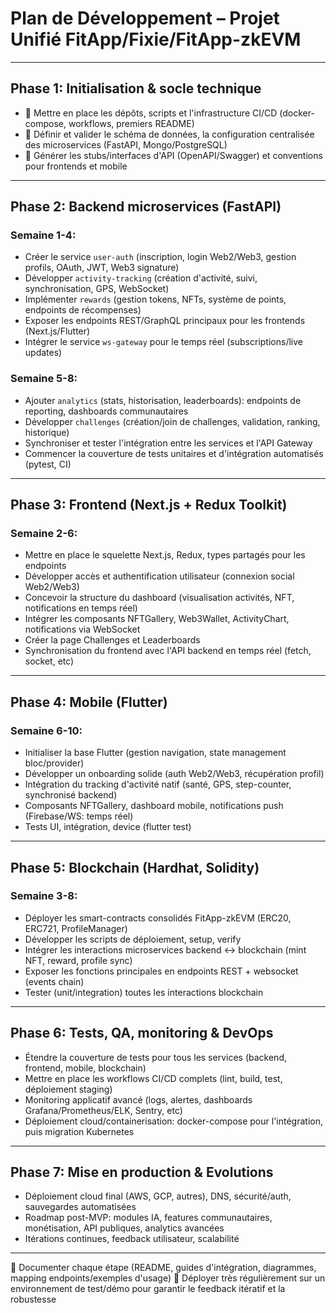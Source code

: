 # Plan de Développement – Projet Unifié FitApp/Fixie/FitApp-zkEVM

---

## Phase 1: Initialisation & socle technique

- 📌 Mettre en place les dépôts, scripts et l'infrastructure CI/CD (docker-compose, workflows, premiers README)
- 📌 Définir et valider le schéma de données, la configuration centralisée des microservices (FastAPI, Mongo/PostgreSQL)
- 📌 Générer les stubs/interfaces d'API (OpenAPI/Swagger) et conventions pour frontends et mobile

---

## Phase 2: Backend microservices (FastAPI)

### Semaine 1-4:

- Créer le service `user-auth` (inscription, login Web2/Web3, gestion profils, OAuth, JWT, Web3 signature)
- Développer `activity-tracking` (création d'activité, suivi, synchronisation, GPS, WebSocket)
- Implémenter `rewards` (gestion tokens, NFTs, système de points, endpoints de récompenses)
- Exposer les endpoints REST/GraphQL principaux pour les frontends (Next.js/Flutter)
- Intégrer le service `ws-gateway` pour le temps réel (subscriptions/live updates)

### Semaine 5-8:

- Ajouter `analytics` (stats, historisation, leaderboards): endpoints de reporting, dashboards communautaires
- Développer `challenges` (création/join de challenges, validation, ranking, historique)
- Synchroniser et tester l'intégration entre les services et l'API Gateway
- Commencer la couverture de tests unitaires et d'intégration automatisés (pytest, CI)

---

## Phase 3: Frontend (Next.js + Redux Toolkit)

### Semaine 2-6:

- Mettre en place le squelette Next.js, Redux, types partagés pour les endpoints
- Développer accès et authentification utilisateur (connexion social Web2/Web3)
- Concevoir la structure du dashboard (visualisation activités, NFT, notifications en temps réel)
- Intégrer les composants NFTGallery, Web3Wallet, ActivityChart, notifications via WebSocket
- Créer la page Challenges et Leaderboards
- Synchronisation du frontend avec l'API backend en temps réel (fetch, socket, etc)

---

## Phase 4: Mobile (Flutter)

### Semaine 6-10:

- Initialiser la base Flutter (gestion navigation, state management bloc/provider)
- Développer un onboarding solide (auth Web2/Web3, récupération profil)
- Intégration du tracking d'activité natif (santé, GPS, step-counter, synchronisé backend)
- Composants NFTGallery, dashboard mobile, notifications push (Firebase/WS: temps réel)
- Tests UI, intégration, device (flutter test)

---

## Phase 5: Blockchain (Hardhat, Solidity)

### Semaine 3-8:

- Déployer les smart-contracts consolidés FitApp-zkEVM (ERC20, ERC721, ProfileManager)
- Développer les scripts de déploiement, setup, verify
- Intégrer les interactions microservices backend ↔ blockchain (mint NFT, reward, profile sync)
- Exposer les fonctions principales en endpoints REST + websocket (events chain)
- Tester (unit/integration) toutes les interactions blockchain

---

## Phase 6: Tests, QA, monitoring & DevOps

- Étendre la couverture de tests pour tous les services (backend, frontend, mobile, blockchain)
- Mettre en place les workflows CI/CD complets (lint, build, test, déploiement staging)
- Monitoring applicatif avancé (logs, alertes, dashboards Grafana/Prometheus/ELK, Sentry, etc)
- Déploiement cloud/containerisation: docker-compose pour l'intégration, puis migration Kubernetes

---

## Phase 7: Mise en production & Evolutions

- Déploiement cloud final (AWS, GCP, autres), DNS, sécurité/auth, sauvegardes automatisées
- Roadmap post-MVP: modules IA, features communautaires, monétisation, API publiques, analytics avancées
- Itérations continues, feedback utilisateur, scalabilité

---

📌 Documenter chaque étape (README, guides d'intégration, diagrammes, mapping endpoints/exemples d'usage)
📌 Déployer très régulièrement sur un environnement de test/démo pour garantir le feedback itératif et la robustesse

